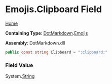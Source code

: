 # Emojis\.Clipboard Field

[Home](../../../README.md)

**Containing Type**: [DotMarkdown](../../README.md)\.[Emojis](../README.md)

**Assembly**: DotMarkdown\.dll

```csharp
public const string Clipboard = ":clipboard:"
```

### Field Value

System\.[String](https://docs.microsoft.com/en-us/dotnet/api/system.string)